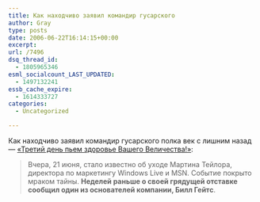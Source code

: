 ```yaml
---
title: Как находчиво заявил командир гусарского
author: Gray
type: posts
date: 2006-06-22T16:14:15+00:00
excerpt:
url: /7496
dsq_thread_id:
  - 1805965346
esml_socialcount_LAST_UPDATED:
  - 1497132241
essb_cache_expire:
  - 1614333727
categories:
  - Uncategorized

---
```








Как находчиво заявил командир гусарского полка век с лишним назад &#8212; <a href="http://webplanet.ru/news/software/2006/6/22/microsoft.html" target="_blank">&#171;Третий день пьем здоровье Вашего Величества!&#187;</a>:

> Вчера, 21 июня, стало известно об уходе Мартина Тейлора, директора по маркетингу Windows Live и MSN. Событие покрыто мраком тайны. **Неделей раньше о своей грядущей отставке сообщил один из основателей компании, Билл Гейтс**.